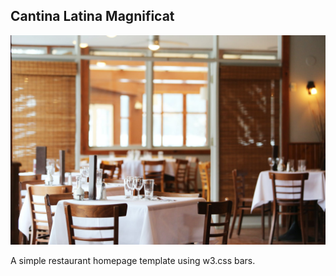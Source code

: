 ## Cantina Latina Magnificat

![Restaurant Insides](dist/images/insides.jpeg)

A simple restaurant homepage template using w3.css bars.
